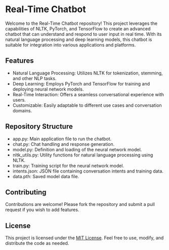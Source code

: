 # Real-Time Chatbot

Welcome to the Real-Time Chatbot repository! This project leverages the capabilities of NLTK, PyTorch, and TensorFlow to create an advanced chatbot that can understand and respond to user input in real time. With its natural language processing and deep learning models, this chatbot is suitable for integration into various applications and platforms.

## Features
- Natural Language Processing: Utilizes NLTK for tokenization, stemming, and other NLP tasks.
- Deep Learning: Employs PyTorch and TensorFlow for training and deploying neural network models.
- Real-Time Interaction: Offers a seamless conversational experience with users.
- Customizable: Easily adaptable to different use cases and conversation domains.

## Repository Structure
- app.py: Main application file to run the chatbot.
- chat.py: Chat handling and response generation.
- model.py: Definition and loading of the neural network model.
- nltk_utils.py: Utility functions for natural language processing using NLTK.
- train.py: Training script for the neural network model.
- intents.json: JSON file containing conversation intents and training data.
- data.pth: Saved model data file.

## Contributing

Contributions are welcome! Please fork the repository and submit a pull request if you wish to add features.

## License

This project is licensed under the [MIT License](LICENSE). Feel free to use, modify, and distribute the code as needed.

